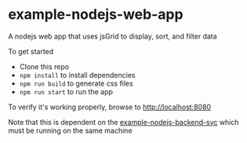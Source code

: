 # example-nodejs-web-app
A nodejs web app that uses jsGrid to display, sort, and filter data

To get started
- Clone this repo
- `npm install` to install dependencies
- `npm run build` to generate css files
- `npm run start` to run the app

To verify it's working properly, browse to [http://localhost:8080](http://localhost:8080)

Note that this is dependent on the [example-nodejs-backend-svc](https://github.com/kcolso/example-nodejs-backend-svc) which must be running on the same machine
